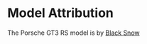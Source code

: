 # Model Attribution

The Porsche GT3 RS model is
by [Black Snow](https://sketchfab.com/3d-models/porsche-gt3-rs-e738eae819c34d19a31dd066c45e0f3d)